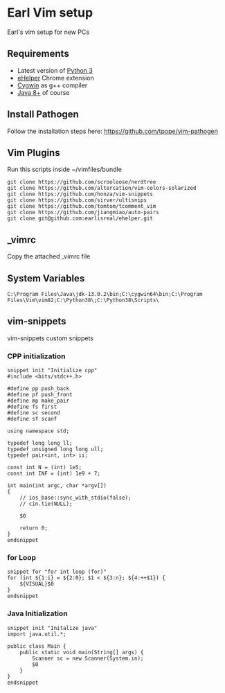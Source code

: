 # Earl Vim setup


Earl's vim setup for new PCs


## Requirements

* Latest version of [Python 3](https://www.python.org/downloads/)
* [eHelper](https://github.com/earlisreal/eHelper-Chrome-Extension) Chrome extension
* [Cygwin](https://www.cygwin.com/) as g++ compiler
* [Java 8+](https://www.oracle.com/java/technologies/javase-jdk13-downloads.html) of course

## Install Pathogen

Follow the installation steps here: https://github.com/tpope/vim-pathogen

## Vim Plugins

Run this scripts inside ~/vimfiles/bundle

    git clone https://github.com/scrooloose/nerdtree
    git clone https://github.com/altercation/vim-colors-solarized
    git clone https://github.com/honza/vim-snippets
    git clone https://github.com/sirver/ultisnips
    git clone https://github.com/tomtom/tcomment_vim
    git clone https://github.com/jiangmiao/auto-pairs
    git clone git@github.com:earlisreal/ehelper.git
    
    

## _vimrc

Copy the attached _vimrc file

## System Variables

    C:\Program Files\Java\jdk-13.0.2\bin;C:\cygwin64\bin;C:\Program Files\Vim\vim82;C:\Python38\;C:\Python38\Scripts\

## vim-snippets

vim-snippets custom snippets

### CPP initialization

    snippet init "Initialize cpp"
    #include <bits/stdc++.h>
    
    #define pp push_back
    #define pf push_front
    #define mp make_pair
    #define fs first
    #define sc second
    #define sf scanf
    
    using namespace std;
    
    typedef long long ll;
    typedef unsigned long long ull;
    typedef pair<int, int> ii;
    
    const int N = (int) 1e5;
    const int INF = (int) 1e9 + 7;
    
    int main(int argc, char *argv[])
    {
    	// ios_base::sync_with_stdio(false);
    	// cin.tie(NULL);
    
    	$0
    
    	return 0;
    }
    endsnippet


### for Loop

    snippet for "for int loop (for)"
    for (int ${1:i} = ${2:0}; $1 < ${3:n}; ${4:++$1}) {
    	${VISUAL}$0
    }
    endsnippet

### Java Initialization
    snippet init "Initalize java"
    import java.util.*;
    
    public class Main {
    	public static void main(String[] args) {
    		Scanner sc = new Scanner(System.in);
    		$0
    	}
    }
    endsnippet
